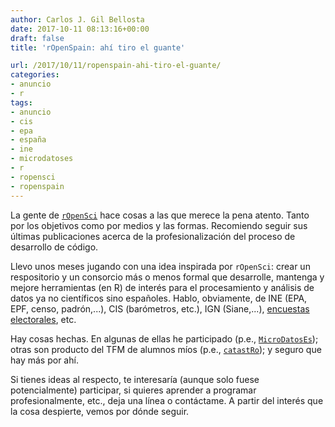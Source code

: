 ```yaml
---
author: Carlos J. Gil Bellosta
date: 2017-10-11 08:13:16+00:00
draft: false
title: 'rOpenSpain: ahí tiro el guante'

url: /2017/10/11/ropenspain-ahi-tiro-el-guante/
categories:
- anuncio
- r
tags:
- anuncio
- cis
- epa
- españa
- ine
- microdatoses
- r
- ropensci
- ropenspain
---
```


La gente de [`rOpenSci`](https://ropensci.org/) hace cosas a las que merece la pena atento. Tanto por los objetivos como por medios y las formas. Recomiendo seguir sus últimas publicaciones acerca de la profesionalización del proceso de desarrollo de código.

Llevo unos meses jugando con una idea inspirada por `rOpenSci`: crear un respositorio y un consorcio más o menos formal que desarrolle, mantenga y mejore herramientas (en R) de interés para el procesamiento y análisis de datos ya no científicos sino españoles. Hablo, obviamente, de INE (EPA, EPF, censo, padrón,...), CIS (barómetros, etc.), IGN (Siane,...), [encuestas electorales](https://en.wikipedia.org/wiki/Opinion_polling_for_the_next_Spanish_general_election), etc.

Hay cosas hechas. En algunas de ellas he participado (p.e., [`MicroDatosEs`](https://www.datanalytics.com/2014/06/27/disponible-una-nueva-version-de-microdatoses/)); otras son producto del TFM de alumnos míos (p.e., [`catastRo`](https://www.datanalytics.com/2017/10/02/catastro-un-paquete-de-r-para-consultar-la-api-del-catastro/)); y seguro que hay más por ahí.

Si tienes ideas al respecto, te interesaría (aunque solo fuese potencialmente) participar, si quieres aprender a programar profesionalmente, etc., deja una línea o contáctame. A partir del interés que la cosa despierte, vemos por dónde seguir.